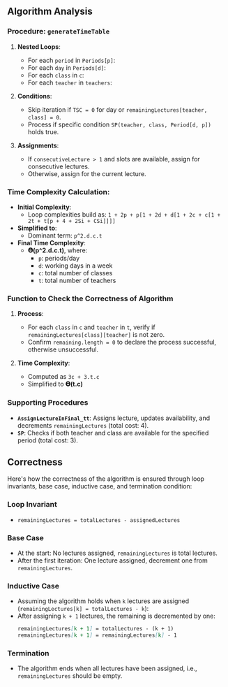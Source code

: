 ## Algorithm Analysis

### Procedure: `generateTimeTable`

1. **Nested Loops**:
   - For each `period` in `Periods[p]`:
   - For each `day` in `Periods[d]`:
   - For each `class` in `c`:
   - For each `teacher` in `teachers`:

2. **Conditions**:
   - Skip iteration if `TSC = 0` for day or `remainingLectures[teacher, class] = 0`.
   - Process if specific condition `SP(teacher, class, Period[d, p])` holds true.

3. **Assignments**:
   - If `consecutiveLecture > 1` and slots are available, assign for consecutive lectures.
   - Otherwise, assign for the current lecture.

### Time Complexity Calculation:

- **Initial Complexity**: 
  - Loop complexities build as: `1 + 2p + p[1 + 2d + d[1 + 2c + c[1 + 2t + t[p + 4 + 2Si + CSi]]]]`
- **Simplified to**: 
  - Dominant term: `p^2.d.c.t`
- **Final Time Complexity**: 
  - **𝚯(p^2.d.c.t)**, where:
    - `p`: periods/day
    - `d`: working days in a week
    - `c`: total number of classes
    - `t`: total number of teachers

### Function to Check the Correctness of Algorithm

1. **Process**:
   - For each `class` in `c` and `teacher` in `t`, verify if `remainingLectures[class][teacher]` is not zero.
   - Confirm `remaining.length = 0` to declare the process successful, otherwise unsuccessful.

2. **Time Complexity**:
   - Computed as `3c + 3.t.c`
   - Simplified to **𝚯(t.c)**

### Supporting Procedures

- **`AssignLectureInFinal_tt`**: Assigns lecture, updates availability, and decrements `remainingLectures` (total cost: 4).
- **`SP`**: Checks if both teacher and class are available for the specified period (total cost: 3).

## Correctness

Here's how the correctness of the algorithm is ensured through loop invariants, base case, inductive case, and termination condition:

### Loop Invariant

- `remainingLectures = totalLectures - assignedLectures`

### Base Case

- At the start: No lectures assigned, `remainingLectures` is total lectures.
- After the first iteration: One lecture assigned, decrement one from `remainingLectures`.

### Inductive Case

- Assuming the algorithm holds when `k` lectures are assigned (`remainingLectures[k] = totalLectures - k`):
- After assigning `k + 1` lectures, the remaining is decremented by one:
  ```markdown
  remainingLectures[k + 1] = totalLectures - (k + 1)
  remainingLectures[k + 1] = remainingLectures[k] - 1
  ```

### Termination

- The algorithm ends when all lectures have been assigned, i.e., `remainingLectures` should be empty.